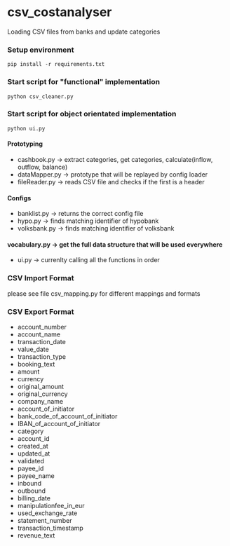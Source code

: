 # csv_costanalyser
Loading CSV files from banks and update categories

### Setup environment
    pip install -r requirements.txt

### Start script for "functional" implementation
    python csv_cleaner.py

### Start script for object orientated implementation
    python ui.py

#### Prototyping
* cashbook.py -> extract categories, get categories, calculate(inflow, outflow, balance)
* dataMapper.py -> prototype that will be replayed by config loader
* fileReader.py -> reads CSV file and checks if the first is a header
#### Configs 
* banklist.py -> returns the correct config file
* hypo.py -> finds matching identifier of hypobank
* volksbank.py -> finds matching identifier of volksbank

#### vocabulary.py -> get the full data structure that will be used everywhere
* ui.py -> currenlty calling all the functions in order

### CSV Import Format
please see file csv_mapping.py for different mappings and formats

### CSV Export Format
- account_number
- account_name
- transaction_date
- value_date
- transaction_type
- booking_text
- amount
- currency
- original_amount
- original_currency
- company_name
- account_of_initiator
- bank_code_of_account_of_initiator
- IBAN_of_account_of_initiator
- category
- account_id
- created_at
- updated_at
- validated
- payee_id
- payee_name
- inbound
- outbound
- billing_date
- manipulationfee_in_eur
- used_exchange_rate
- statement_number
- transaction_timestamp
- revenue_text